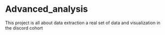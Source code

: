 # Advanced_analysis
This project is all about data extraction a real set of data and visualization in the discord cohort
